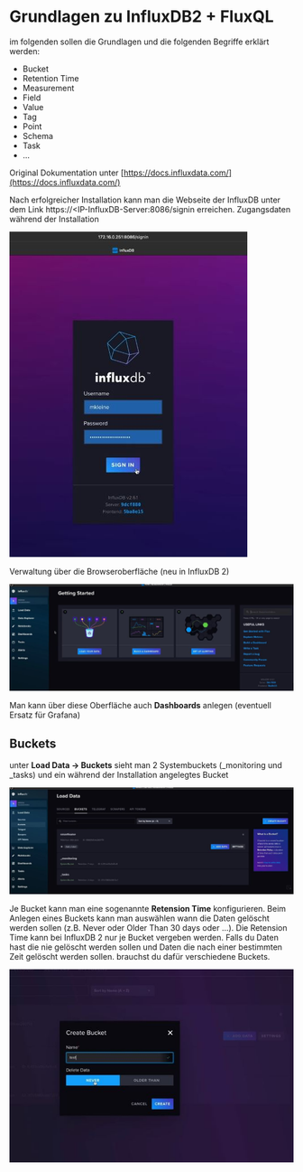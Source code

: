 # Grundlagen zu InfluxDB2 + FluxQL

im folgenden sollen die Grundlagen und die folgenden Begriffe erklärt werden:
- Bucket
- Retention Time
- Measurement
- Field
- Value
- Tag
- Point
- Schema
- Task
- ...

Original Dokumentation unter [https://docs.influxdata.com/](https://docs.influxdata.com/)

Nach erfolgreicher Installation kann man die Webseite der InfluxDB unter dem Link https://<IP-InfluxDB-Server:8086/signin
erreichen. Zugangsdaten während der Installation

![influxdb01](pictures/influxdb01.jpg)

Verwaltung über die Browseroberfläche (neu in InfluxDB 2)

![influxdb02](pictures/influxdb02.jpg)

Man kann über diese Oberfläche auch **Dashboards** anlegen (eventuell Ersatz für Grafana)

## Buckets

unter **Load Data -> Buckets** sieht man 2 Systembuckets (_monitoring und _tasks) und ein während der Installation angelegtes Bucket

![influxdb03](pictures/influxdb03.jpg)

Je Bucket kann man eine sogenannte **Retension Time** konfigurieren. Beim Anlegen eines Buckets kann man auswählen
wann die Daten gelöscht werden sollen (z.B. Never oder Older Than 30 days oder ...). Die Retension Time kann bei
InfluxDB 2 nur je Bucket vergeben werden. Falls du Daten hast die nie gelöscht werden sollen und Daten die nach einer
bestimmten Zeit gelöscht werden sollen. brauchst du dafür verschiedene Buckets.

![influxdb04](pictures/influxdb04.jpg)
